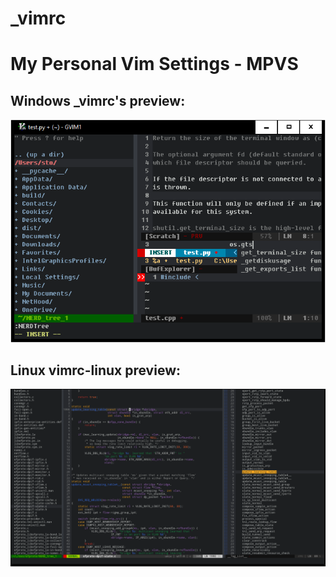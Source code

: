# _vimrc
My Personal Vim Settings - MPVS
==

Windows \_vimrc's preview:
-
![image](https://github.com/sansna/_vimrc/blob/master/preview.png)

Linux vimrc-linux preview:
-
![image](https://github.com/sansna/_vimrc/blob/master/preview-linux.png)
